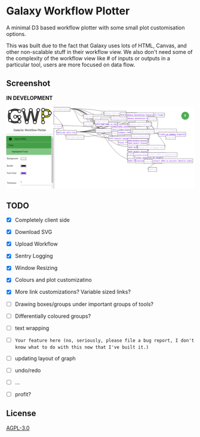 # Galaxy Workflow Plotter

A minimal D3 based workflow plotter with some small plot customisation options.

This was built due to the fact that Galaxy uses lots of HTML, Canvas, and other
non-scalable stuff in their workflow view. We also don't need some of the
complexity of the workflow view like # of inputs or outputs in a particular
tool, users are more focused on data flow.

## Screenshot

**IN DEVELOPMENT**

![](./media/screenshot.png)

## TODO

- [x] Completely client side
- [x] Download SVG
- [x] Upload Workflow
- [x] Sentry Logging
- [x] Window Resizing
- [x] Colours and plot customizatino
- [x] More link customizations? Variable sized links?
- [ ] Drawing boxes/groups under important groups of tools?
- [ ] Differentially coloured groups?
- [ ] text wrapping
- [ ] `Your feature here (no, seriously, please file a bug report, I don't know what to do with this now that I've built it.)`
- [ ] updating layout of graph
- [ ] undo/redo
- [ ] ...
- [ ] profit?



## License

[AGPL-3.0](http://opensource.org/licenses/AGPL-3.0)

